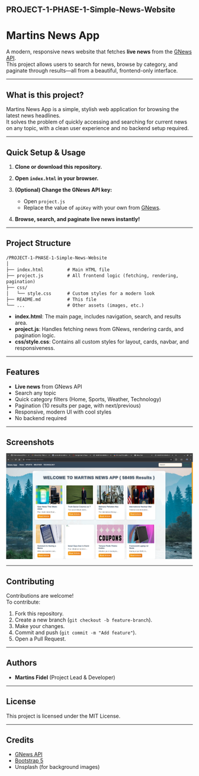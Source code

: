 ## PROJECT-1-PHASE-1-Simple-News-Website

# Martins News App

A modern, responsive news website that fetches **live news** from the [GNews API](https://gnews.io/).  
This project allows users to search for news, browse by category, and paginate through results—all from a beautiful, frontend-only interface.

---

##  What is this project?

Martins News App is a simple, stylish web application for browsing the latest news headlines.  
It solves the problem of quickly accessing and searching for current news on any topic, with a clean user experience and no backend setup required.

---

##  Quick Setup & Usage

1. **Clone or download this repository.**
2. **Open `index.html` in your browser.**
3. **(Optional) Change the GNews API key:**
   - Open `project.js`
   - Replace the value of `apiKey` with your own from [GNews](https://gnews.io/).

4. **Browse, search, and paginate live news instantly!**

---

##  Project Structure

```
/PROJECT-1-PHASE-1-Simple-News-Website
│
├── index.html         # Main HTML file
├── project.js         # All frontend logic (fetching, rendering, pagination)
├── css/
│   └── style.css      # Custom styles for a modern look
├── README.md          # This file
└── ...                # Other assets (images, etc.)
```

- **index.html**: The main page, includes navigation, search, and results area.
- **project.js**: Handles fetching news from GNews, rendering cards, and pagination logic.
- **css/style.css**: Contains all custom styles for layout, cards, navbar, and responsiveness.

---

##  Features

- **Live news** from GNews API
- Search any topic
- Quick category filters (Home, Sports, Weather, Technology)
- Pagination (10 results per page, with next/previous)
- Responsive, modern UI with cool styles
- No backend required

---

##  Screenshots

![screenshot](Home.png)

---

##  Contributing

Contributions are welcome!  
To contribute:
1. Fork this repository.
2. Create a new branch (`git checkout -b feature-branch`).
3. Make your changes.
4. Commit and push (`git commit -m "Add feature"`).
5. Open a Pull Request.

---

##  Authors

- **Martins Fidel** (Project Lead & Developer)

---

## License

This project is licensed under the MIT License.

---

##  Credits

- [GNews API](https://gnews.io/)
- [Bootstrap 5](https://getbootstrap.com/)
- Unsplash (for background images)